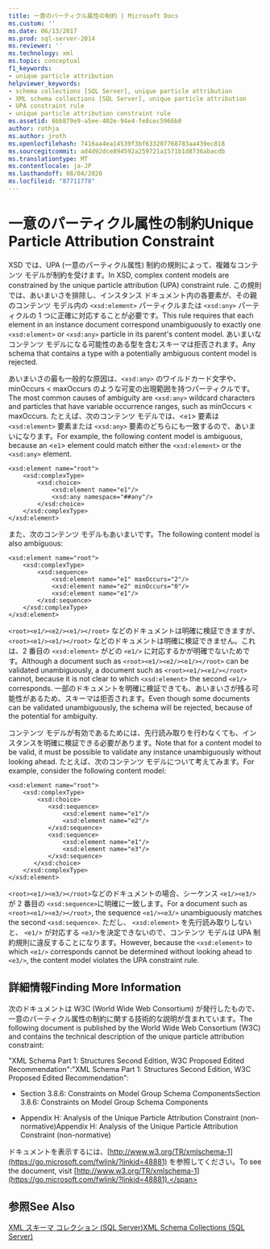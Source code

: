 ```yaml
---
title: 一意のパーティクル属性の制約 | Microsoft Docs
ms.custom: ''
ms.date: 06/13/2017
ms.prod: sql-server-2014
ms.reviewer: ''
ms.technology: xml
ms.topic: conceptual
f1_keywords:
- unique particle attribution
helpviewer_keywords:
- schema collections [SQL Server], unique particle attribution
- XML schema collections [SQL Server], unique particle attribution
- UPA constraint rule
- unique particle attribution constraint rule
ms.assetid: 6bb879e9-a5ee-402e-94e4-fe8cec5966b0
author: rothja
ms.author: jroth
ms.openlocfilehash: 7416aa4ea14539f3bf633207768783aa439ec818
ms.sourcegitcommit: ad4d92dce894592a259721a1571b1d8736abacdb
ms.translationtype: MT
ms.contentlocale: ja-JP
ms.lasthandoff: 08/04/2020
ms.locfileid: "87711778"
---
```

# <a name="unique-particle-attribution-constraint"></a><span data-ttu-id="190d9-102">一意のパーティクル属性の制約</span><span class="sxs-lookup"><span data-stu-id="190d9-102">Unique Particle Attribution Constraint</span></span>
  <span data-ttu-id="190d9-103">XSD では、UPA (一意のパーティクル属性) 制約の規則によって、複雑なコンテンツ モデルが制約を受けます。</span><span class="sxs-lookup"><span data-stu-id="190d9-103">In XSD, complex content models are constrained by the unique particle attribution (UPA) constraint rule.</span></span> <span data-ttu-id="190d9-104">この規則では、あいまいさを排除し、インスタンス ドキュメント内の各要素が、その親のコンテンツ モデル内の `<xsd:element>` パーティクルまたは `<xsd:any>` パーティクルの 1 つに正確に対応することが必要です。</span><span class="sxs-lookup"><span data-stu-id="190d9-104">This rule requires that each element in an instance document correspond unambiguously to exactly one `<xsd:element>` or `<xsd:any>` particle in its parent's content model.</span></span> <span data-ttu-id="190d9-105">あいまいなコンテンツ モデルになる可能性のある型を含むスキーマは拒否されます。</span><span class="sxs-lookup"><span data-stu-id="190d9-105">Any schema that contains a type with a potentially ambiguous content model is rejected.</span></span>  
  
 <span data-ttu-id="190d9-106">あいまいさの最も一般的な原因は、`<xsd:any>` のワイルドカード文字や、minOccurs < maxOccurs のような可変の出現範囲を持つパーティクルです。</span><span class="sxs-lookup"><span data-stu-id="190d9-106">The most common causes of ambiguity are `<xsd:any>` wildcard characters and particles that have variable occurrence ranges, such as minOccurs < maxOccurs.</span></span> <span data-ttu-id="190d9-107">たとえば、次のコンテンツ モデルでは、<`e1`> 要素は `<xsd:element>` 要素または `<xsd:any>` 要素のどちらにも一致するので、あいまいになります。</span><span class="sxs-lookup"><span data-stu-id="190d9-107">For example, the following content model is ambiguous, because an <`e1`> element could match either the `<xsd:element>` or the `<xsd:any>` element.</span></span>  
  
```  
<xsd:element name="root">  
    <xsd:complexType>  
        <xsd:choice>  
            <xsd:element name="e1"/>  
            <xsd:any namespace="##any"/>  
        </xsd:choice>  
    </xsd:complexType>  
</xsd:element>  
```  
  
 <span data-ttu-id="190d9-108">また、次のコンテンツ モデルもあいまいです。</span><span class="sxs-lookup"><span data-stu-id="190d9-108">The following content model is also ambiguous:</span></span>  
  
```  
<xsd:element name="root">  
    <xsd:complexType>  
        <xsd:sequence>  
            <xsd:element name="e1" maxOccurs="2"/>  
            <xsd:element name="e2" minOccurs="0"/>  
            <xsd:element name="e1"/>  
        </xsd:sequence>  
    </xsd:complexType>  
</xsd:element>  
```  
  
 <span data-ttu-id="190d9-109">`<root><e1/><e2/><e1/></root>` などのドキュメントは明確に検証できますが、 `<root><e1/><e1/></root>` などのドキュメントは明確に検証できません。これは、2 番目の `<xsd:element>` がどの `<e1/>` に対応するかが明確でないためです。</span><span class="sxs-lookup"><span data-stu-id="190d9-109">Although a document such as `<root><e1/><e2/><e1/></root>` can be validated unambiguously, a document such as `<root><e1/><e1/></root>` cannot, because it is not clear to which `<xsd:element>` the second `<e1/>` corresponds.</span></span> <span data-ttu-id="190d9-110">一部のドキュメントを明確に検証できても、あいまいさが残る可能性があるため、スキーマは拒否されます。</span><span class="sxs-lookup"><span data-stu-id="190d9-110">Even though some documents can be validated unambiguously, the schema will be rejected, because of the potential for ambiguity.</span></span>  
  
 <span data-ttu-id="190d9-111">コンテンツ モデルが有効であるためには、先行読み取りを行わなくても、インスタンスを明確に検証できる必要があります。</span><span class="sxs-lookup"><span data-stu-id="190d9-111">Note that for a content model to be valid, it must be possible to validate any instance unambiguously without looking ahead.</span></span> <span data-ttu-id="190d9-112">たとえば、次のコンテンツ モデルについて考えてみます。</span><span class="sxs-lookup"><span data-stu-id="190d9-112">For example, consider the following content model:</span></span>  
  
```  
<xsd:element name="root">  
    <xsd:complexType>  
        <xsd:choice>  
           <xsd:sequence>  
               <xsd:element name="e1"/>  
               <xsd:element name="e2"/>  
           </xsd:sequence>  
           <xsd:sequence>  
               <xsd:element name="e1"/>  
               <xsd:element name="e3"/>  
           </xsd:sequence>  
       </xsd:choice>  
    </xsd:complexType>  
</xsd:element>  
```  
  
 <span data-ttu-id="190d9-113">`<root><e1/><e3/></root>`などのドキュメントの場合、シーケンス `<e1/><e3/>` が 2 番目の `<xsd:sequence>`に明確に一致します。</span><span class="sxs-lookup"><span data-stu-id="190d9-113">For a document such as `<root><e1/><e3/></root>`, the sequence `<e1/><e3/>` unambiguously matches the second `<xsd:sequence>`.</span></span> <span data-ttu-id="190d9-114">ただし、 `<xsd:element>` を先行読み取りしないと、 `<e1/>` が対応する `<e3/>`を決定できないので、コンテンツ モデルは UPA 制約規則に違反することになります。</span><span class="sxs-lookup"><span data-stu-id="190d9-114">However, because the `<xsd:element>` to which `<e1/>` corresponds cannot be determined without looking ahead to `<e3/>`, the content model violates the UPA constraint rule.</span></span>  
  
## <a name="finding-more-information"></a><span data-ttu-id="190d9-115">詳細情報</span><span class="sxs-lookup"><span data-stu-id="190d9-115">Finding More Information</span></span>  
 <span data-ttu-id="190d9-116">次のドキュメントは W3C (World Wide Web Consortium) が発行したもので、一意のパーティクル属性の制約に関する技術的な説明が含まれています。</span><span class="sxs-lookup"><span data-stu-id="190d9-116">The following document is published by the World Wide Web Consortium (W3C) and contains the technical description of the unique particle attribution constraint:</span></span>  
  
 <span data-ttu-id="190d9-117">"XML Schema Part 1: Structures Second Edition, W3C Proposed Edited Recommendation":</span><span class="sxs-lookup"><span data-stu-id="190d9-117">"XML Schema Part 1: Structures Second Edition, W3C Proposed Edited Recommendation":</span></span>  
  
-   <span data-ttu-id="190d9-118">Section 3.8.6: Constraints on Model Group Schema Components</span><span class="sxs-lookup"><span data-stu-id="190d9-118">Section 3.8.6: Constraints on Model Group Schema Components</span></span>  
  
-   <span data-ttu-id="190d9-119">Appendix H: Analysis of the Unique Particle Attribution Constraint (non-normative)</span><span class="sxs-lookup"><span data-stu-id="190d9-119">Appendix H: Analysis of the Unique Particle Attribution Constraint (non-normative)</span></span>  
  
 <span data-ttu-id="190d9-120">ドキュメントを表示するには、[http://www.w3.org/TR/xmlschema-1](https://go.microsoft.com/fwlink/?linkid=48881) を参照してください。</span><span class="sxs-lookup"><span data-stu-id="190d9-120">To see the document, visit [http://www.w3.org/TR/xmlschema-1](https://go.microsoft.com/fwlink/?linkid=48881).</span></span>  
  
## <a name="see-also"></a><span data-ttu-id="190d9-121">参照</span><span class="sxs-lookup"><span data-stu-id="190d9-121">See Also</span></span>  
 [<span data-ttu-id="190d9-122">XML スキーマ コレクション &#40;SQL Server&#41;</span><span class="sxs-lookup"><span data-stu-id="190d9-122">XML Schema Collections &#40;SQL Server&#41;</span></span>](xml-schema-collections-sql-server.md)  
  
  
